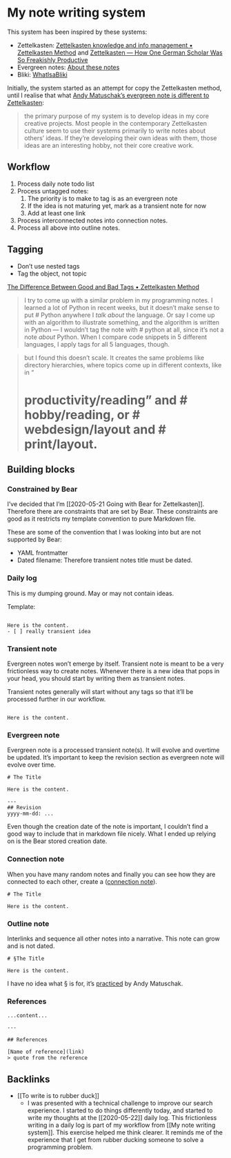 # My note writing system

This system has been inspired by these systems:
- Zettelkasten: [Zettelkasten knowledge and info management • Zettelkasten Method](https://zettelkasten.de/) and [Zettelkasten — How One German Scholar Was So Freakishly Productive](https://writingcooperative.com/zettelkasten-how-one-german-scholar-was-so-freakishly-productive-997e4e0ca125)
- Evergreen notes: [About these notes](https://notes.andymatuschak.org/About_these_notes)
- Bliki: [WhatIsaBliki](https://www.martinfowler.com/bliki/WhatIsaBliki.html)

Initially, the system started as an attempt for copy the Zettelkasten method, until I realise that what [Andy Matuschak’s evergreen note is different to Zettelkasten](https://notes.andymatuschak.org/z4AX7pHAu5uUfmrq4K4zig9x8jmmF62XgaMXm):

> the primary purpose of my system is to develop ideas in my core creative projects. Most people in the contemporary Zettelkasten culture seem to use their systems primarily to write notes about others’ ideas. If they’re developing their own ideas with them, those ideas are an interesting hobby, not their core creative work.

## Workflow
1. Process daily note todo list
2. Process untagged notes:
	1. The priority is to make to tag is as an evergreen note
	2. If the idea is not maturing yet, mark as a transient note for now
	3. Add at least one link
3. Process interconnected notes into connection notes.
4. Process all above into outline notes.

## Tagging
- Don’t use nested tags
- Tag the object, not topic

[The Difference Between Good and Bad Tags • Zettelkasten Method](https://zettelkasten.de/posts/object-tags-vs-topic-tags/)
> I try to come up with a similar problem in my programming notes. I learned a lot of Python in recent weeks, but it doesn’t make sense to put # Python anywhere I *talk about* the language. Or say I come up with an algorithm to illustrate something, and the algorithm is written in Python — I wouldn’t tag the note with # python at all, since it’s not a note *about* Python. When I compare code snippets in 5 different languages, I apply tags for all 5 languages, though.

> but I found this doesn’t scale. It creates the same problems like directory hierarchies, where topics come up in different contexts, like in “
> # productivity/reading” and  # hobby/reading, or # webdesign/layout and # print/layout. 

## Building blocks

### Constrained by Bear
I’ve decided that I’m [[2020-05-21 Going with Bear for Zettelkasten]]. Therefore there are constraints that are set by Bear. These constraints are good as it restricts my template convention to pure Markdown file.

These are some of the convention that I was looking into but are not supported by Bear:
- YAML frontmatter
- Dated filename: Therefore transient notes title must be dated.

### Daily log
This is my dumping ground. May or may not contain ideas.

Template:
```

Here is the content.
- [ ] really transient idea
```

### Transient note
Evergreen notes won’t emerge by itself. Transient note is meant to be a very frictionless way to create notes. Whenever there is a new idea that pops in your head, you should start by writing them as transient notes.

Transient notes generally will start without any tags so that it’ll be processed further in our workflow.

```

Here is the content.
```

### Evergreen note
Evergreen note is a processed transient note(s). It will evolve and overtime be updated. It’s important to keep the revision section as evergreen note will evolve over time.

```
# The Title

Here is the content.

---
## Revision
yyyy-mm-dd: ...
```

Even though the creation date of the note is important, I couldn’t find a good way to include that in markdown file nicely. What I ended up relying on is the Bear stored creation date.

### Connection note
When you have many random notes and finally you can see how they are connected to each other, create a ([connection note](https://writingcooperative.com/zettelkasten-how-one-german-scholar-was-so-freakishly-productive-997e4e0ca125)).

```
# The Title

Here is the content.
```

### Outline note
Interlinks and sequence all other notes into a narrative. This note can grow and is not dated.
```
# §The Title

Here is the content.
```

I have no idea what § is for, it’s [practiced](https://notes.andymatuschak.org/zhmLXArqiCMDr9Q13ViqN3hh3SmrKzjQxWAr) by Andy Matuschak.

### References
```
...content...

---

## References

[Name of reference](link)
> quote from the reference
```

## Backlinks
* [[To write is to rubber duck]]
	* I was presented with a technical challenge to improve our search experience. I started to do things differently today, and started to write my thoughts at the [[2020-05-22]] daily log. This frictionless writing in a daily log is part of my workflow from [[My note writing system]]. This exercise helped me think clearer. It reminds me of the experience that I get from rubber ducking someone to solve a programming problem.

<!-- {BearID:CAB21B59-A446-4221-B9EC-3B674F3AF2EC-5962-00000FA1AC26E170} -->

